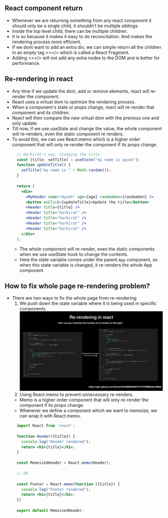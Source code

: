 ## React component return
- Whenever we are returning something from any react component it should only be a single child, it shouldn't be multiple siblings.
- Inside the top level child, there can be multiple children.
- It is so because it makes it easy to do reconciliation. And makes the rendering process more efficient.
- If we dont want to add an extra div, we can simple return all the children in an empty tag <></> which is called a React Fragment.
- Adding <></> will not add any extra nodes to the DOM and is better for performance.

## Re-rendering in react

- Any time if we update the dom, add or remove elements, react will re-render the component.
- React uses a virtual dom to optimize the rendering process.
- When a component's state or props change, react will re-render that component and its children.
- React will then compare the new virtual dom with the previous one and only update.
- Till now, if we use useState and change the value, the whole component will re-renders, even the static component re renders.
- To avoid this, we can use React.memo which is a higher order component that will only re-render the component if its props change.
  ```jsx
    // Harkirat's way, changing the title
    const [title, setTitle] = useState("my name is ayush");
    function updateTitle() {
      setTitle("my name is " + Math.random());
    }

    return (
      <div>
        <MyHeader name="Ayush" age={age} randomGen={randomGen} />
        <button onClick={updateTitle}>Update the title</button>
        <Header title={title} />
        <Header title="harkirat" />
        <Header title="harkirat" />
        <Header title="harkirat" />
        <Header title="harkirat" />
      </div>
    );
  ```
  - The whole component will re-render, even the static components when we use useState hook to change the contents.
  - Here the state variable comes under the parent `App` component, so when this state variable is changed, it re-renders the whole App 
  component.

## How to fix whole page re-rendering problem?
- There are two ways to fix the whole page from re-rendering:
  1. We push down the state variable where it is being used in specific components.
    ![alt text](image.png)
  2. Using React.memo to prevent unnecessary re-renders.
    - Memo is a higher order component that will only re-render the component if its props change.
    - Whenever we define a component which we want to memoize, we can wrap it with React.memo.
    ```jsx
      import React from 'react';

      function Header({title}) {
        console.log("Header rendered");
        return <h1>{title}</h1>;
      }

      const MemoizedHeader = React.memo(Header);

      // OR

      const Footer = React.memo(function ({title}) {
        console.log("Footer rendered");
        return <h1>{title}</h1>;
      })

      export default MemoizedHeader;
    ```